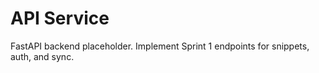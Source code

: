 # API Service

FastAPI backend placeholder. Implement Sprint 1 endpoints for snippets, auth, and sync.
